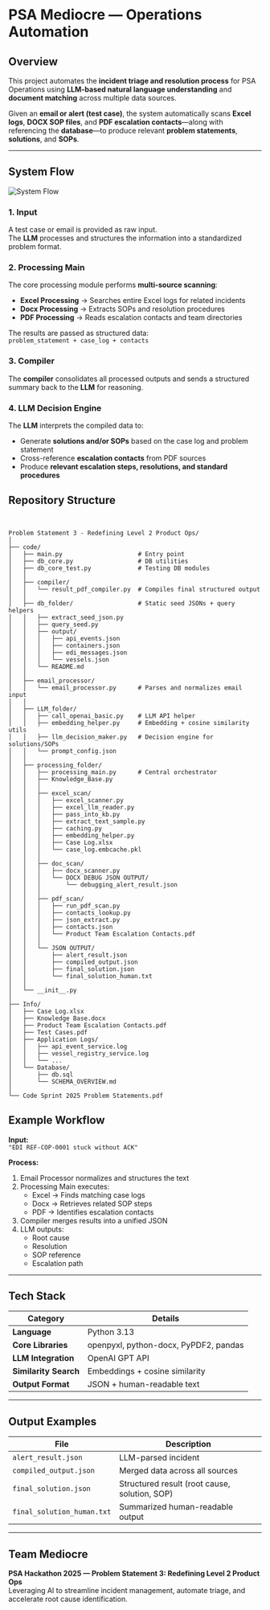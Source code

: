 # PSA Mediocre — Operations Automation

## **Overview**
This project automates the **incident triage and resolution process** for PSA Operations using **LLM-based natural language understanding** and **document matching** across multiple data sources.

Given an **email or alert (test case)**, the system automatically scans **Excel logs**, **DOCX SOP files**, and **PDF escalation contacts**—along with referencing the **database**—to produce relevant **problem statements**, **solutions**, and **SOPs**.

---

## **System Flow**

![System Flow](hackathon_flowchart.png)


### **1. Input**
A test case or email is provided as raw input.  
The **LLM** processes and structures the information into a standardized problem format.

### **2. Processing Main**
The core processing module performs **multi-source scanning**:
- **Excel Processing** → Searches entire Excel logs for related incidents  
- **Docx Processing** → Extracts SOPs and resolution procedures  
- **PDF Processing** → Reads escalation contacts and team directories  

The results are passed as structured data:  
`problem_statement + case_log + contacts`

### **3. Compiler**
The **compiler** consolidates all processed outputs and sends a structured summary back to the **LLM** for reasoning.

### **4. LLM Decision Engine**
The **LLM** interprets the compiled data to:
- Generate **solutions and/or SOPs** based on the case log and problem statement  
- Cross-reference **escalation contacts** from PDF sources  
- Produce **relevant escalation steps, resolutions, and standard procedures**

## Repository Structure
```


Problem Statement 3 - Redefining Level 2 Product Ops/
│
├── code/
│   ├── main.py                     # Entry point
│   ├── db_core.py                  # DB utilities
│   ├── db_core_test.py             # Testing DB modules
│   │
│   ├── compiler/
│   │   └── result_pdf_compiler.py  # Compiles final structured output
│   │
│   ├── db_folder/                  # Static seed JSONs + query helpers
│   │   ├── extract_seed_json.py
│   │   ├── query_seed.py
│   │   ├── output/
│   │   │   ├── api_events.json
│   │   │   ├── containers.json
│   │   │   ├── edi_messages.json
│   │   │   └── vessels.json
│   │   └── README.md
│   │
│   ├── email_processor/
│   │   └── email_processor.py      # Parses and normalizes email input
│   │
│   ├── LLM_folder/
│   │   ├── call_openai_basic.py    # LLM API helper
│   │   ├── embedding_helper.py     # Embedding + cosine similarity utils
│   │   ├── llm_decision_maker.py   # Decision engine for solutions/SOPs
│   │   └── prompt_config.json
│   │
│   ├── processing_folder/
│   │   ├── processing_main.py      # Central orchestrator
│   │   ├── Knowledge_Base.py
│   │   │
│   │   ├── excel_scan/
│   │   │   ├── excel_scanner.py
│   │   │   ├── excel_llm_reader.py
│   │   │   ├── pass_into_kb.py
│   │   │   ├── extract_text_sample.py
│   │   │   ├── caching.py
│   │   │   ├── embedding_helper.py
│   │   │   ├── Case Log.xlsx
│   │   │   └── case_log.embcache.pkl
│   │   │
│   │   ├── doc_scan/
│   │   │   ├── docx_scanner.py
│   │   │   └── DOCX DEBUG JSON OUTPUT/
│   │   │       └── debugging_alert_result.json
│   │   │
│   │   ├── pdf_scan/
│   │   │   ├── run_pdf_scan.py
│   │   │   ├── contacts_lookup.py
│   │   │   ├── json_extract.py
│   │   │   ├── contacts.json
│   │   │   └── Product Team Escalation Contacts.pdf
│   │   │
│   │   └── JSON OUTPUT/
│   │       ├── alert_result.json
│   │       ├── compiled_output.json
│   │       ├── final_solution.json
│   │       └── final_solution_human.txt
│   │
│   └── __init__.py
│
├── Info/
│   ├── Case Log.xlsx
│   ├── Knowledge Base.docx
│   ├── Product Team Escalation Contacts.pdf
│   ├── Test Cases.pdf
│   ├── Application Logs/
│   │   ├── api_event_service.log
│   │   ├── vessel_registry_service.log
│   │   └── ...
│   └── Database/
│       ├── db.sql
│       └── SCHEMA_OVERVIEW.md
│
└── Code Sprint 2025 Problem Statements.pdf
```

## **Example Workflow**

**Input:**  
`"EDI REF-COP-0001 stuck without ACK"`

**Process:**
1. Email Processor normalizes and structures the text  
2. Processing Main executes:
   - Excel → Finds matching case logs  
   - Docx → Retrieves related SOP steps  
   - PDF → Identifies escalation contacts  
3. Compiler merges results into a unified JSON  
4. LLM outputs:
   - Root cause  
   - Resolution  
   - SOP reference  
   - Escalation path  

---

## **Tech Stack**

| Category | Details |
|-----------|----------|
| **Language** | Python 3.13 |
| **Core Libraries** | openpyxl, python-docx, PyPDF2, pandas |
| **LLM Integration** | OpenAI GPT API |
| **Similarity Search** | Embeddings + cosine similarity |
| **Output Format** | JSON + human-readable text |

---

## **Output Examples**

| File | Description |
|------|--------------|
| `alert_result.json` | LLM-parsed incident |
| `compiled_output.json` | Merged data across all sources |
| `final_solution.json` | Structured result (root cause, solution, SOP) |
| `final_solution_human.txt` | Summarized human-readable output |

---

## **Team Mediocre**
**PSA Hackathon 2025 — Problem Statement 3: Redefining Level 2 Product Ops**  
Leveraging AI to streamline incident management, automate triage, and accelerate root cause identification.
